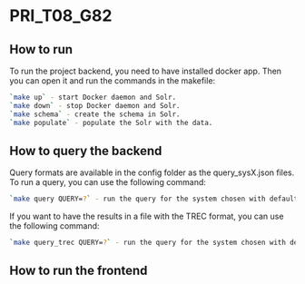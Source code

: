 # PRI_T08_G82

## How to run

To run the project backend, you need to have installed docker app. Then you can open it and run the commands in the makefile:

```bash
`make up` - start Docker daemon and Solr.
`make down` - stop Docker daemon and Solr.
`make schema` - create the schema in Solr.
`make populate` - populate the Solr with the data.
```

## How to query the backend

Query formats are available in the config folder as the query_sysX.json files. To run a query, you can use the following command:

```bash
`make query QUERY=?` - run the query for the system chosen with default value 1.
```

If you want to have the results in a file with the TREC format, you can use the following command:

```bash
`make query_trec QUERY=?` - run the query for the system chosen with default value 1 and save the results in a file.
```

## How to run the frontend

